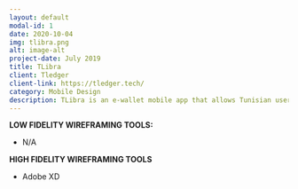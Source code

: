 ```yaml
---
layout: default
modal-id: 1
date: 2020-10-04
img: tlibra.png
alt: image-alt
project-date: July 2019
title: TLibra
client: Tledger
client-link: https://tledger.tech/
category: Mobile Design
description: TLibra is an e-wallet mobile app that allows Tunisian users to send and receive money and pay bills, all from one single place!
---
```


**LOW FIDELITY WIREFRAMING TOOLS:**
- N/A

**HIGH FIDELITY WIREFRAMING TOOLS** 
- Adobe XD


